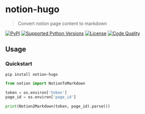 # notion-hugo

> Convert notion page content to markdown

<!-- markdownlint-disable -->
<a href="https://pypi.org/project/notion-client"><img src="https://img.shields.io/pypi/v/notion-hugo.svg" alt="PyPI"></a>
<a href="tox.ini"><img src="https://img.shields.io/pypi/gclm/notion-hugo" alt="Supported Python Versions"></a>
<a href="LICENSE"><img src="https://img.shields.io/github/license/gclm/notion-hugo" alt="License"></a>
<a href="https://github.com/gclm/notion-hugo/actions/workflows/publish-to-pypi.yml"><img src="https://github.com/gclm/notion-hugo/actions/workflows/publish-to-pypi.yml/badge.svg" alt="Code Quality"></a>
<!-- markdownlint-enable -->

## Usage

### Quickstart

`pip install notion-hugo`

```python
from notion import NotionToMarkdown

token = os.environ['token']
page_id = os.environ['page_id']

print(Notion2Markdown(token, page_id).parse())
```
